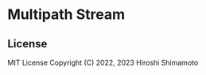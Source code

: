 Multipath Stream
================

License
-------
MIT License Copyright (C) 2022, 2023 Hiroshi Shimamoto
